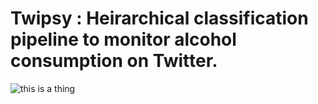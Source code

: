 # Twipsy : Heirarchical classification pipeline to monitor alcohol consumption on Twitter.

![this is a thing](http://drinkwiththewench.com/wp-content/uploads/2011/12/Twitter-beer_small.gif)
